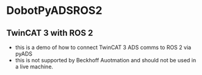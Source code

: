 # DobotPyADSROS2
## TwinCAT 3 with ROS 2

- this is a demo of how to connect TwinCAT 3 ADS comms to ROS 2 via pyADS
- this is not supported by Beckhoff Auotmation and should not be used in a live machine.